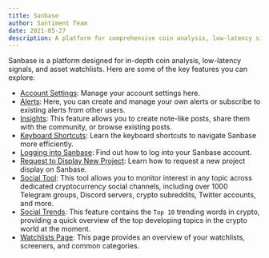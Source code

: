 ```yaml
---
title: Sanbase
author: Santiment Team
date: 2021-05-27
description: A platform for comprehensive coin analysis, low-latency signals, and asset watchlists
---
```


Sanbase is a platform designed for in-depth coin analysis, low-latency signals, and asset watchlists. Here are some of the key features you can explore:

- [Account Settings](/sanbase/account-settings): Manage your account settings here.
- [Alerts](/sanbase/alerts-page): Here, you can create and manage your own alerts or subscribe to existing alerts from other users.
- [Insights](/sanbase/insights): This feature allows you to create note-like posts, share them with the community, or browse existing posts.
- [Keyboard Shortcuts](/sanbase/keyboard-shortcuts/): Learn the keyboard shortcuts to navigate Sanbase more efficiently.
- [Logging into Sanbase](/sanbase/logging-into-sanbase): Find out how to log into your Sanbase account.
- [Request to Display New Project](/sanbase/requesting-display-new-project): Learn how to request a new project display on Sanbase.
- [Social Tool](/sanbase/social-trends-search/): This tool allows you to monitor interest in any topic across dedicated cryptocurrency social channels, including over 1000 Telegram groups, Discord servers, crypto subreddits, Twitter accounts, and more.
- [Social Trends](/sanbase/emerging-trends-page): This feature contains the `Top 10` trending words in crypto, providing a quick overview of the top developing topics in the crypto world at the moment.
- [Watchlists Page](/sanbase/assets-page): This page provides an overview of your watchlists, screeners, and common categories.
